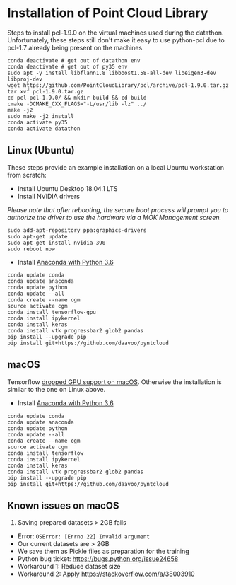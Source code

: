 # Installation of Point Cloud Library

Steps to install pcl-1.9.0 on the virtual machines used during the datathon. Unfortunately, these steps still don't make it easy to use python-pcl due to pcl-1.7 already being present on the machines.

```
conda deactivate # get out of datathon env
conda deactivate # get out of py35 env
sudo apt -y install libflann1.8 libboost1.58-all-dev libeigen3-dev libproj-dev
wget https://github.com/PointCloudLibrary/pcl/archive/pcl-1.9.0.tar.gz
tar xvf pcl-1.9.0.tar.gz
cd pcl-pcl-1.9.0/ && mkdir build && cd build
cmake -DCMAKE_CXX_FLAGS="-L/usr/lib -lz" ../
make -j2
sudo make -j2 install
conda activate py35
conda activate datathon
```

## Linux (Ubuntu)

These steps provide an example installation on a local Ubuntu workstation from scratch:

* Install Ubuntu Desktop 18.04.1 LTS
* Install NVIDIA drivers

*Please note that after rebooting, the secure boot process will prompt you to authorize the driver to use the hardware via a MOK Management screen.*

```
sudo add-apt-repository ppa:graphics-drivers
sudo apt-get update
sudo apt-get install nvidia-390
sudo reboot now
```

* Install [Anaconda with Python 3.6](https://www.anaconda.com/download)

```
conda update conda
conda update anaconda
conda update python
conda update --all
conda create --name cgm
source activate cgm
conda install tensorflow-gpu
conda install ipykernel
conda install keras
conda install vtk progressbar2 glob2 pandas
pip install --upgrade pip
pip install git+https://github.com/daavoo/pyntcloud
```

## macOS

Tensorflow [dropped GPU support on macOS](https://www.tensorflow.org/install/install_mac). Otherwise the installation is similar to the one on Linux above.

* Install [Anaconda with Python 3.6](https://www.anaconda.com/download)

```
conda update conda
conda update anaconda
conda update python
conda update --all
conda create --name cgm
source activate cgm
conda install tensorflow
conda install ipykernel
conda install keras
conda install vtk progressbar2 glob2 pandas
pip install --upgrade pip
pip install git+https://github.com/daavoo/pyntcloud
```

## Known issues on macOS

1. Saving prepared datasets > 2GB fails

* Error: `OSError: [Errno 22] Invalid argument`
* Our current datasets are > 2GB
* We save them as Pickle files as preparation for the training
* Python bug ticket: https://bugs.python.org/issue24658
* Workaround 1: Reduce dataset size
* Workaround 2: Apply https://stackoverflow.com/a/38003910
